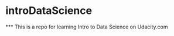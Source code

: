 introDataScience
================
*** This is a repo for learning Intro to Data Science on Udacity.com
